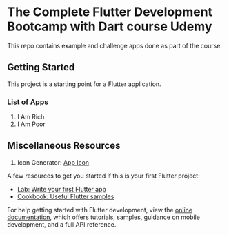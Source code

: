 # The Complete Flutter Development Bootcamp with Dart course Udemy

This repo contains example and challenge apps done as part of the course.

## Getting Started

This project is a starting point for a Flutter application.
### List of Apps
1. I Am Rich
2. I Am Poor

## Miscellaneous Resources
1. Icon Generator: [App Icon](https://www.appicon.co/)

A few resources to get you started if this is your first Flutter project:

- [Lab: Write your first Flutter app](https://docs.flutter.dev/get-started/codelab)
- [Cookbook: Useful Flutter samples](https://docs.flutter.dev/cookbook)

For help getting started with Flutter development, view the
[online documentation](https://docs.flutter.dev/), which offers tutorials,
samples, guidance on mobile development, and a full API reference.
